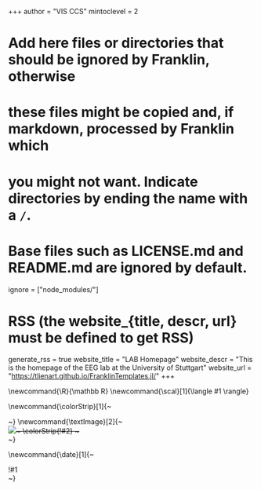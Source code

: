 <!--
Add here global page variables to use throughout your website.
-->
+++
author = "VIS CCS"
mintoclevel = 2

# Add here files or directories that should be ignored by Franklin, otherwise
# these files might be copied and, if markdown, processed by Franklin which
# you might not want. Indicate directories by ending the name with a `/`.
# Base files such as LICENSE.md and README.md are ignored by default.
ignore = ["node_modules/"]

# RSS (the website_{title, descr, url} must be defined to get RSS)
generate_rss = true
website_title = "LAB Homepage"
website_descr = "This is the homepage of the EEG lab at the University of Stuttgart"
website_url   = "https://tlienart.github.io/FranklinTemplates.jl/"
+++

<!--
Add here global latex commands to use throughout your pages.
-->
\newcommand{\R}{\mathbb R}
\newcommand{\scal}[1]{\langle #1 \rangle}

\newcommand{\colorStrip}[1]{~~~<div class="color-strip-!#1"></div>~~~}
\newcommand{\textImage}[2]{~~~<div class="text-image"><img src="/assets/!#1">~~~ \colorStrip{!#2} ~~~</div>~~~}

\newcommand{\date}[1]{~~~</a> </h1> <div class=date>!#1</div>~~~}
